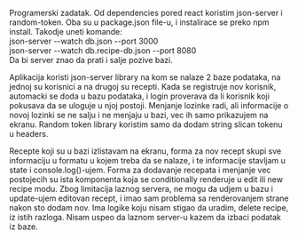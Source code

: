 Programerski zadatak.
Od dependencies pored react koristim json-server i random-token.
Oba su u package.json file-u, i instalirace se preko npm install.
Takodje uneti komande:  
json-server --watch db.json --port 3000  
json-server --watch db.recipe-db.json --port 8080  
Da bi server znao da prati i salje pozive bazi.

Aplikacija koristi json-server library na kom se nalaze 2 baze podataka, na jednoj su korisnici a na drugoj su recepti.
Kada se registruje nov korisnik, automacki se doda u bazu podataka, i login proverava da li korisnik koji pokusava da se uloguje u njoj postoji.
Menjanje lozinke radi, ali informacije o novoj lozinki se ne salju i ne menjaju u bazi, vec ih samo prikazujem na ekranu.
Random token library koristim samo da dodam string slican tokenu u headers.

Recepte koji su u bazi izlistavam na ekranu, forma za nov recept skupi sve informaciju u formatu u kojem treba da se nalaze, i te informacije stavljam u state i console.log()-ujem.
Forma za dodavanje recepata i menjanje vec postojecih su ista komponenta koja se conditionally renderuje u edit ili new recipe modu.
Zbog limitacija laznog servera, ne mogu da udjem u bazu i update-ujem editovan recept, i imao sam problema sa renderovanjem strane nakon sto dodam nov.
Ima logike koju nisam stigao da uradim, delete recipe, iz istih razloga. Nisam uspeo da laznom server-u kazem da izbaci podatak iz baze.
